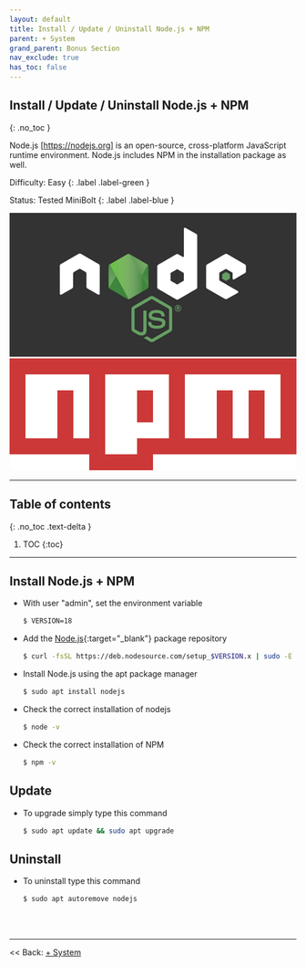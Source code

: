 ```yaml
---
layout: default
title: Install / Update / Uninstall Node.js + NPM
parent: + System
grand_parent: Bonus Section
nav_exclude: true
has_toc: false
---
```

<!-- markdownlint-disable MD014 MD022 MD025 MD033 MD040 -->

## Install / Update / Uninstall Node.js + NPM

{: .no_toc }

Node.js [https://nodejs.org] is an open-source, cross-platform JavaScript runtime environment. Node.js includes NPM in the installation package as well.

Difficulty: Easy
{: .label .label-green }

Status: Tested MiniBolt
{: .label .label-blue }

![nodejs](../../../images/nodejs-logo.png)
![npm](../../../images/npm-logo.png)

---

## Table of contents
{: .no_toc .text-delta }

1. TOC
{:toc}

---

## Install Node.js + NPM

* With user "admin", set the environment variable

  ```sh
  $ VERSION=18
  ```

* Add the [Node.js](https://nodejs.org){:target="_blank"} package repository

  ```sh
  $ curl -fsSL https://deb.nodesource.com/setup_$VERSION.x | sudo -E bash -
  ```

* Install Node.js using the apt package manager

  ```sh
  $ sudo apt install nodejs
  ```

* Check the correct installation of nodejs

  ```sh
  $ node -v
  ```

* Check the correct installation of NPM

  ```sh
  $ npm -v
  ```

## Update

* To upgrade simply type this command

  ```sh
  $ sudo apt update && sudo apt upgrade
  ```

## Uninstall

* To uninstall type this command

  ```sh
  $ sudo apt autoremove nodejs
  ```

<br /><br />

---

<< Back: [+ System](index.md)
